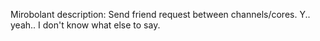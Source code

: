 Mirobolant description:
Send friend request between channels/cores. Y.. yeah.. I don't know what else to say.
